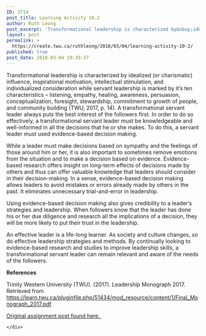 ```yaml
---
ID: 3714
post_title: Learning Activity 10.2
author: Ruth Leong
post_excerpt: 'Transformational leadership is characterized by&nbsp;idealized (or charismatic) influence, inspirational motivation, intellectual stimulation, and individualized consideration while servant leadership is marked by it&rsquo;s ten characteristics &ndash; listening, empathy, healing, awareness, persuasion, conceptualization, foresight, stewardship, commitment to growth of people, and community building (TWU, 2017, p. 14). A transformational servant leader always puts the best interest of [&hellip;]'
layout: post
permalink: >
  https://create.twu.ca/ruthleong/2018/03/04/learning-activity-10-2/
published: true
post_date: 2018-03-04 19:39:37
---
```

Transformational leadership is characterized by idealized (or charismatic) influence, inspirational motivation, intellectual stimulation, and individualized consideration while servant leadership is marked by it&#8217;s ten characteristics &#8211; listening, empathy, healing, awareness, persuasion, conceptualization, foresight, stewardship, commitment to growth of people, and community building (TWU, 2017, p. 14). A transformational servant leader always puts the best interest of the followers first. In order to do so effectively, a transformational servant leader must be knowledgeable and well-informed in all the decisions that he or she makes. To do this, a servant leader must used evidence-based decision making.

While a leader must make decisions based on sympathy and the feelings of those around him or her, it is also important to sometimes remove emotions from the situation and to make a decision based on evidence. Evidence-based research offers insight on long-term effects of decisions made by others and thus can offer valuable knowledge that leaders should consider in their decision-making. In a sense, evidence-based decision making allows leaders to avoid mistakes or errors already made by others in the past. It eliminates unnecessary trial-and-error in leadership.

Using evidence-based decision making also gives credibility to a leader&#8217;s strategies and leadership. When followers know that the leader has done his or her due diligence and research all the implications of a decision, they will be more likely to put their trust in the leadership.

An effective leader is a life-long learner. As society and culture changes, so do effective leadership strategies and methods. By continually looking to evidence-based research and studies to improve leadership skills, a transformational servant leader can remain relevant and aware of the needs of the followers.

<strong>References</strong>

Trinity Western University (TWU). (2017). Leadership Monograph 2017. Retrieved from https://learn.twu.ca/pluginfile.php/51434/mod_resource/content/1/Final_Monograph_2017.pdf

<a href="https://create.twu.ca/ldrs591/unit-10-learning-activities/">Original assignment post found here. </a>

<div id="themify_builder_content-495" data-postid="495" class="themify_builder_content themify_builder_content-495 themify_builder">

    </div>

<!-- /themify_builder_content -->